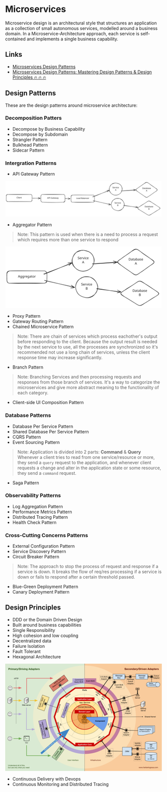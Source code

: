 # Microservices

Microservice design is an architectural style that structures an application as a collection of small autonomous services, modelled around a business domain. In a Microservice-Architecture approach, each service is self-contained and implements a single business capability.

## Links

- [Microservices Design Patterns](https://www.youtube.com/watch?v=xuH81XGWeGQ)
- [Microservices Design Patterns: Mastering Design Patterns & Design Principles 🔥 🔥 🔥](https://www.youtube.com/watch?v=9QTsXLB6Al8)

## Design Patterns

These are the design patterns around microservice architecture:

### Decomposition Patters

- Decompose by Business Capability
- Decompose by Subdomain
- Strangler Pattern
- Bulkhead Pattern
- Sidecar Pattern

### Intergration Patterns

- API Gateway Pattern

![api-gateway](apigateway.svg)

- Aggregator Pattern

> Note:
This pattern is used when there is a need to process a request which requires more than one service to respond

![aggregator](aggregator.svg)

- Proxy Pattern
- Gateway Routing Pattern
- Chained Microservice Pattern

> Note:
There are chain of services which process eachother's output before responding to the client. Because the output result is needed by the next service to use, all the processes are synchronized so it's recommended not use a long chain of services, unless the client response time may increase significantly.

- Branch Pattern

> Note:
Branching Services and then processing requests and responses from those branch of services. It's a way to categorize the microservices and give more abstract meaning to the functionality of each category.

- Client-side UI Composition Pattern


### Database Patterns

- Database Per Service Pattern
- Shared Database Per Service Pattern
- CQRS Pattern
- Event Sourcing Pattern

> Note:
Application is divided into 2 parts: **Command** & **Query**
Whenever a client tries to read from one service/resource or more, they send a `query` request to the application, and whenever client requests a change and alter in the application state or some resource, they send a `command` request.

- Saga Pattern

### Observability Patterns

- Log Aggregation Pattern
- Performance Metrics Pattern
- Distributed Tracing Pattern
- Health Check Pattern

### Cross-Cutting Concerns Patterns

- External Configuration Pattern
- Service Discovery Pattern
- Circuit Breaker Pattern

> Note:
The approach to stop the process of request and response if a service is down. It breaks the flow of req/res processing if a service is down or fails to respond after a certain threshold passed.

- Blue-Green Deployment Pattern
- Canary Deployment Pattern

## Design Principles

- DDD or the Domain Driven Design
- Built around business capabilities
- Single Responsibility
- High cohesion and low coupling
- Decentralized data
- Failure Isolation
- Fault Tolerant
- Hexagonal Architecture

![hexagonal architecture](hexagonal.png)

- Continuous Delivery with Devops
- Continuous Monitoring and Distributed Tracing